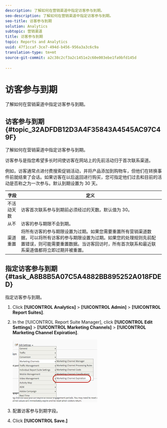```yaml
---
description: 了解如何在营销渠道中指定访客参与到期。
seo-description: 了解如何在营销渠道中指定访客参与到期。
seo-title: 访客参与到期
solution: Analytics
subtopic: 营销渠道
title: 访客参与到期
topic: Reports and Analytics
uuid: 47f1ccaf-3ce7-494d-b456-956a3a3c6c9a
translation-type: tm+mt
source-git-commit: a2c38c2cf3a2c1451e2c60e003ebe1fa9bfd145d

---
```



# 访客参与到期

了解如何在营销渠道中指定访客参与到期。

## 访客参与到期 {#topic_32ADFDB12D3A4F35843A4545AC97C49F}

了解如何在营销渠道中指定访客参与到期。

访客参与是指您希望多长时间使访客在网站上的先前活动归于首次联系渠道。

例如，访客通常点进付费搜索促销活动，并将产品添加到购物车，但他们在转换事件前就结束了会话。如果访客在以后返回进行购买，您可指定他们过去和目前的活动是否称之为一次参与。默认到期设置为 30 天。

| 字段 | 定义 |
|--- |--- |
| 不活动天数 | 访客首次联系参与到期前必须经过的天数。默认值为 30。 |
| 从不 | 访客的参与期限不会到期。 |
| 渠道重置 | 将所有访客的参与期限设置为过期。如果您需要重置所有营销渠道数据，可以将所有访客的参与期限设置为过期。如果您的处理规则先前配置错误，则可能需要重置数据。当访客回访时，所有首次联系和最近联系渠道值都将立即过期并被重置。 |

## 指定访客参与到期 {#task_A8B8B5A07C5A4882BB895252A018FDED}

指定访客参与到期。

1. Click **[!UICONTROL Analytics]** &gt; **[!UICONTROL Admin]** &gt; **[!UICONTROL Report Suites]**.
1. In the [!UICONTROL Report Suite Manager], click **[!UICONTROL Edit Settings]** &gt; **[!UICONTROL Marketing Channels]** &gt; **[!UICONTROL Marketing Channel Expiration]**.

   ![](assets/mchannel_expiration.png)

1. 配置访客参与到期字段。
1. Click **[!UICONTROL Save.]**
